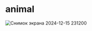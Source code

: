 # animal
![Снимок экрана 2024-12-15 231200](https://github.com/user-attachments/assets/012102cb-cab4-4e43-b82c-490e0fa81051)
